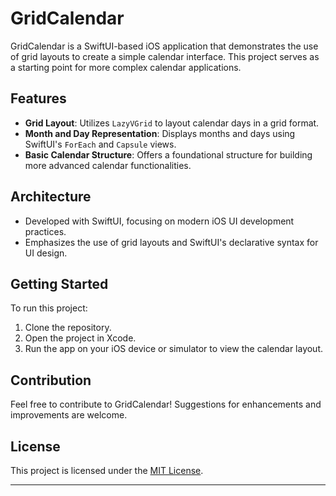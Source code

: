 # GridCalendar

GridCalendar is a SwiftUI-based iOS application that demonstrates the use of grid layouts to create a simple calendar interface. This project serves as a starting point for more complex calendar applications.

## Features
- **Grid Layout**: Utilizes `LazyVGrid` to layout calendar days in a grid format.
- **Month and Day Representation**: Displays months and days using SwiftUI's `ForEach` and `Capsule` views.
- **Basic Calendar Structure**: Offers a foundational structure for building more advanced calendar functionalities.

## Architecture
- Developed with SwiftUI, focusing on modern iOS UI development practices.
- Emphasizes the use of grid layouts and SwiftUI's declarative syntax for UI design.

## Getting Started
To run this project:
1. Clone the repository.
2. Open the project in Xcode.
3. Run the app on your iOS device or simulator to view the calendar layout.

## Contribution
Feel free to contribute to GridCalendar! Suggestions for enhancements and improvements are welcome.

## License
This project is licensed under the [MIT License](LICENSE).

---
